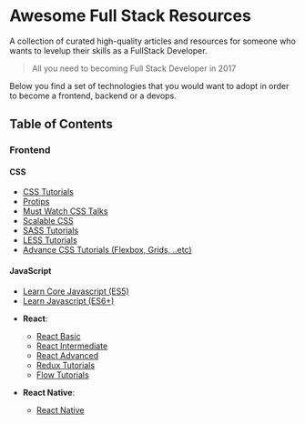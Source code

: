 # Awesome Full Stack Resources

A collection of curated high-quality articles and resources for someone who wants to levelup their skills as a FullStack Developer.

> All you need to becoming Full Stack Developer in 2017

Below you find a set of technologies that you would want to adopt in order to become a frontend, backend or a devops.

## Table of Contents

### Frontend

#### CSS
* [CSS Tutorials](/css-reference.md)
* [Protips](https://github.com/AllThingsSmitty/css-protips)
* [Must Watch CSS Talks](https://github.com/AllThingsSmitty/must-watch-css)
* [Scalable CSS](https://github.com/davidtheclark/scalable-css-reading-list)
* [SASS Tutorials](./sass-tutorials.md)
* [LESS Tutorials](./less-tutorials.md)
* [Advance CSS Tutorials (Flexbox, Grids, ..etc)](./advance-css-tutorials.md)

#### JavaScript
* [Learn Core Javascript (ES5)](./learn-core-javascript-es5.md)
* [Learn Javascript (ES6+)](./learn-javascript-es6.md)

- **React**:
  - [React Basic](./react-basic-tutorials.md)
  - [React Intermediate](./react-intermediate-tutorials.md)
  - [React Advanced](./react-advanced-tutorials.md)
  - [Redux Tutorials](./redux-tutorials.md)
  - [Flow Tutorials](./flow-tutorials.md)

- **React Native**:
  - [React Native](./react-native-tutorials.md)
